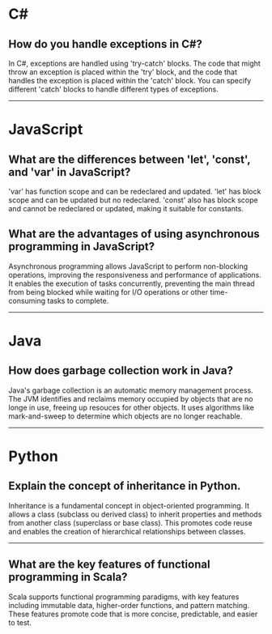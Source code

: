 
# C#

## How do you handle exceptions in C#?
In C#, exceptions are handled using 'try-catch' blocks.
The code that might throw an exception is placed within the 'try' block, and the code that handles the exception is placed within the 'catch' block.
You can specify different 'catch' blocks to handle different types of exceptions.

---

# JavaScript

## What are the differences between 'let', 'const', and 'var' in JavaScript?
'var' has function scope and can be redeclared and updated.
'let' has block scope and can be updated but no redeclared.
'const' also has block scope and cannot be redeclared or updated, making it suitable for constants.

## What are the advantages of using asynchronous programming in JavaScript?
Asynchronous programming allows JavaScript to perform non-blocking operations, improving the responsiveness and performance of applications.
It enables the execution of tasks concurrently, preventing the main thread from being blocked while waiting for I/O operations or other time-consuming tasks to complete.

---

# Java

## How does garbage collection work in Java?
Java's garbage collection is an automatic memory management process.
The JVM identifies and reclaims memory occupied by objects that are no longe in use, freeing up resouces for other objects.
It uses algorithms like mark-and-sweep to determine which objects are no longer reachable.

---

# Python

## Explain the concept of inheritance in Python.
Inheritance is a fundamental concept in object-oriented programming.
It allows a class (subclass ou derived class) to inherit properties and methods from another class (superclass or base class).
This promotes code reuse and enables the creation of hierarchical relationships between classes.

---

## What are the key features of functional programming in Scala?
Scala supports functional programming paradigms, with key features including immutable data, higher-order functions, and pattern matching.
These features promote code that is more concise, predictable, and easier to test.